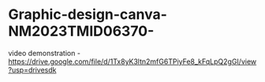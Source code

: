# Graphic-design-canva-NM2023TMID06370-    
video demonstration -https://drive.google.com/file/d/1Tx8yK3ltn2mfG6TPiyFe8_kFqLpQ2gGI/view?usp=drivesdk
